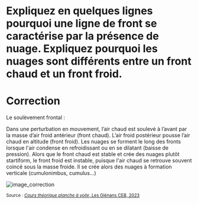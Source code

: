 ﻿# Expliquez en quelques lignes pourquoi une ligne de front se caractérise par la présence de nuage. Expliquez pourquoi les nuages sont différents entre un front chaud et un front froid.

# Correction

Le soulèvement frontal :

Dans une perturbation en mouvement, l’air chaud est soulevé à l’avant par la masse d’air froid antérieur (front chaud). L’air froid postérieur pousse l’air chaud en altitude (front froid). Les nuages se forment le long des fronts lorsque l'air condense en refroidissant ou en se dilatant (baisse de pression). 
Alors que le front chaud est stable et crée des nuages plutôt startiform, le front froid est instable, puisque l'air chaud se retrouve souvent coincé sous la masse froide. Il se crée alors des nuages à formation verticale (cumulonimbus, cumulus...)

![image_correction](./images/soulevement_frontal.png)

<small>Source : [*Cours théorique planche à voile*, Les Glénans CEB, 2023](https://encadrementbenevole.glenans.asso.fr/wp-content/uploads/2023/07/Cours-theorique-PAV-Version-1.pdf) </small>
